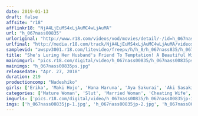 ```yaml
---
date: 2019-01-13
draft: false
affsite: "r18"
afflinkr18: "NjA4LjEuMS4xLjAuMC4wLjAuMA"
url: "h_067nass00835"
urloriginal: "http://www.r18.com/videos/vod/movies/detail/-/id=h_067nass00835"
urlfinal: "http://media.r18.com/track/NjA4LjEuMS4xLjAuMC4wLjAuMA/videos/vod/movies/detail/-/id=h_067nass00835"
samplevid: "awspv3001.r18.com/litevideo/freepv/h/h_0/h_067nass835/h_067nass835_dmb_w.mp4"
title: "She's Luring Her Husband's Friend To Temptation! A Beautiful Wife Becomes A Drunk Girl In The Cuckold Stripping Game!!"
mainimgurl: "pics.r18.com/digital/video/h_067nass00835/h_067nass00835ps.jpg"
mainimgs: "h_067nass00835ps.jpg"
releasedate: "Apr. 27, 2018"
duration: 219
productioncomp: "Nadeshiko"
girls: ['Erika', 'Maki Hojo', 'Hana Haruna', 'Aya Sakurai', 'Aki Sasaki']
categories: ['Mature Woman', 'Slut', 'Married Woman', 'Cheating Wife', 'Drunk Girl', 'Compilation', 'Hi-Def']
imgurls: ['pics.r18.com/digital/video/h_067nass00835/h_067nass00835jp-1.jpg', 'pics.r18.com/digital/video/h_067nass00835/h_067nass00835jp-2.jpg', 'pics.r18.com/digital/video/h_067nass00835/h_067nass00835jp-3.jpg', 'pics.r18.com/digital/video/h_067nass00835/h_067nass00835jp-4.jpg', 'pics.r18.com/digital/video/h_067nass00835/h_067nass00835jp-5.jpg', 'pics.r18.com/digital/video/h_067nass00835/h_067nass00835jp-6.jpg', 'pics.r18.com/digital/video/h_067nass00835/h_067nass00835jp-7.jpg', 'pics.r18.com/digital/video/h_067nass00835/h_067nass00835jp-8.jpg', 'pics.r18.com/digital/video/h_067nass00835/h_067nass00835jp-9.jpg', 'pics.r18.com/digital/video/h_067nass00835/h_067nass00835jp-10.jpg', 'pics.r18.com/digital/video/h_067nass00835/h_067nass00835jp-11.jpg', 'pics.r18.com/digital/video/h_067nass00835/h_067nass00835jp-12.jpg', 'pics.r18.com/digital/video/h_067nass00835/h_067nass00835jp-13.jpg', 'pics.r18.com/digital/video/h_067nass00835/h_067nass00835jp-14.jpg', 'pics.r18.com/digital/video/h_067nass00835/h_067nass00835jp-15.jpg', 'pics.r18.com/digital/video/h_067nass00835/h_067nass00835jp-16.jpg', 'pics.r18.com/digital/video/h_067nass00835/h_067nass00835jp-17.jpg', 'pics.r18.com/digital/video/h_067nass00835/h_067nass00835jp-18.jpg', 'pics.r18.com/digital/video/h_067nass00835/h_067nass00835jp-19.jpg', 'pics.r18.com/digital/video/h_067nass00835/h_067nass00835jp-20.jpg']
imgs: ['h_067nass00835jp-1.jpg', 'h_067nass00835jp-2.jpg', 'h_067nass00835jp-3.jpg', 'h_067nass00835jp-4.jpg', 'h_067nass00835jp-5.jpg', 'h_067nass00835jp-6.jpg', 'h_067nass00835jp-7.jpg', 'h_067nass00835jp-8.jpg', 'h_067nass00835jp-9.jpg', 'h_067nass00835jp-10.jpg', 'h_067nass00835jp-11.jpg', 'h_067nass00835jp-12.jpg', 'h_067nass00835jp-13.jpg', 'h_067nass00835jp-14.jpg', 'h_067nass00835jp-15.jpg', 'h_067nass00835jp-16.jpg', 'h_067nass00835jp-17.jpg', 'h_067nass00835jp-18.jpg', 'h_067nass00835jp-19.jpg', 'h_067nass00835jp-20.jpg']
---
```

